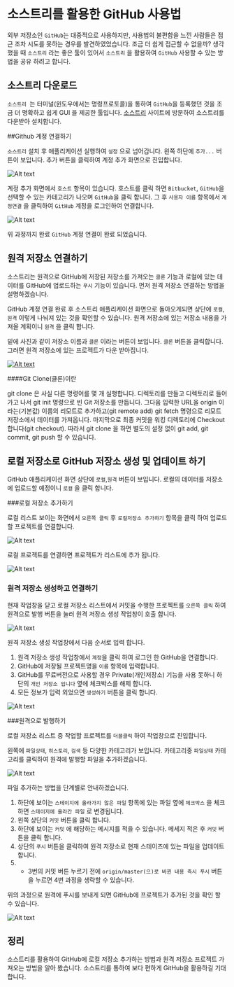 # 소스트리를 활용한 GitHub 사용법 

외부 저장소인 `GitHub`는 대중적으로 사용하지만, 사용법의 불편함을 느낀 사람들은 접근 조차 시도를 못하는 경우를 발견하였었습니다. 조금 더 쉽게 접근할 수 없을까? 생각 했을 때 `소스트리` 라는 좋은 툴이 있어서 `소스트리` 을 활용하여 `GitHub` 사용할 수 있는 방법을 공유 하려고 합니다.



## 소스트리 다운로드

`소스트리 `는 터미널(윈도우에서는 명령프로토콜)을 통하여 `GitHub`을 등록했던 것을 조금 더 명확하고 쉽게 GUI 을 제공한 툴입니다. [소스트리](https://www.sourcetreeapp.com/) 사이트에 방문하여 소스트리를 다운받아 설치합니다.



##Github 계정 연결하기

`소스트리` 설치 후 애플리케이션 실행하여 `설정` 으로 넘어갑니다. 왼쪽 하단에 `추가...` 버튼이 보입니다. 추가 버튼을 클릭하여 계정 추가 화면으로 진입합니다.  

![Alt text](https://github.com/FaithDeveloper/Study/blob/master/github/image/git001.png?raw=true)

계정 추가 화면에서 `호스트` 항목이 있습니다. 호스트를 클릭 하면 `Bitbucket`, `GitHub`을 선택할 수 있는 카테고리가 나오며  `GitHub`을 클릭 합니다. 그 후 `사용자 이름` 항목에서 `계정연결` 을 클릭하여 `GitHub` 계정을 로그인하여 연결합니다.

![Alt text](https://github.com/FaithDeveloper/Study/blob/master/github/image/git002.png?raw=true)

위 과정까지 완료 `GitHub` 계정 연결이 완료 되었습니다.

## 원격 저장소 연결하기

소스트리는 원격으로 GitHub에 저장된 저장소를 가져오는 `클론` 기능과 로컬에 있는 데이터를 GitHub에 업로드하는 `푸시` 기능이 있습니다. 먼저 원격 저장소 연결하는 방법을 설명하겠습니다. 

GitHub 계정 연결 완료 후 소스트리 애플리케이션 화면으로 돌아오게되면 상단에 `로컬`,`원격` 이렇게 나눠져 있는 것을 확인할 수 있습니다. 원격 저장소에 있는 저장소 내용을 가져올 계획이니 `원격` 을 클릭 합니다.

밑에 사진과 같이 저장소 이름과 `클론` 이라는 버튼이 보입니다. `클론` 버튼을 클릭합니다. 그러면 원격 저장소에 있는 프로젝트가 다운 받아집니다.

[![Alt text](https://github.com/FaithDeveloper/Study/blob/master/github/image/git003.png?raw=true)](https://github.com/FaithDeveloper/Study/blob/master/github/image/git003.png?raw=true)



####Git Clone(클론)이란

git clone 은 사실 다른 명령어를 몇 개 실행합니다. 디렉토리를 만들고 디렉토리로 들어가고 나서 git init 명령으로 빈 Git 저장소를 만듭니다. 그다음 입력한 URL을 origin 이라는(기본값) 이름의 리모트로 추가하고(git remote add) git fetch 명령으로 리모트 저장소에서 데이터를 가져옵니다. 마지막으로 최종 커밋을 워킹 디렉토리에 Checkout 합니다(git checkout). 따라서 git clone 을 하면 별도의 설정 없이 git add, git commit, git push 할 수 있습니다.



## 로컬 저장소로 GitHub 저장소 생성 및 업데이트 하기

GitHub 애플리케이션 화면  상단에 `로컬`,`원격` 버튼이 보입니다. 로컬의 데이터를 저장소에 업로드할 예정이니  `로컬` 을 클릭 합니다. 

###로컬 저장소 추가하기

로컬 리스트 보이는 화면에서  `오른쪽 클릭` 후 `로컬저장소 추가하기` 항목을 클릭 하여 업로드할 프로젝트를 연결합니다. 

![Alt text](https://github.com/FaithDeveloper/Study/blob/master/github/image/git004.png?raw=true)

로컬 프로젝트를 연결하면 프로젝트가 리스트에 추가 됩니다.

![Alt text](https://github.com/FaithDeveloper/Study/blob/master/github/image/git005.png?raw=true)

### 원격 저장소 생성하고 연결하기 

현재 작업창을 닫고 로컬 저장소 리스트에서 커밋을 수행한 프로젝트를 `오른쪽 클릭` 하여 원격으로 발행 버튼을 눌러 원격 저장소 생성 작업창이 호출 합니다.

![Alt text](https://github.com/FaithDeveloper/Study/blob/master/github/image/git008.png?raw=true)

원격 저장소 생성 작업창에서 다음 순서로 입력 합니다.

1. 원격 저장소 생성 작업창에서 `계정`을 클릭 하여 로그인 한 GitHub을 연결합니다.
2.  GitHub에 저장될 프로젝트명을 `이름` 항목에 입력합니다.
3. GitHub를 무료버전으로 사용할 경우 Private(개인저장소) 기능을 사용 못하니 하단의 `개인 저장소 입니다` 옆에 체크박스를 해제 합니다.
4. 모든 정보가 입력 외었으면 `생성하기` 버튼을 클릭 합니다.

![Alt text](https://github.com/FaithDeveloper/Study/blob/master/github/image/git009.png?raw=true)

###원격으로 발행하기

로컬 저장소 리스트 중 작업할 프로젝트를 `더블클릭` 하여 작업창으로 진입합니다.

왼쪽에 `파일상태`, `히스토리`, `검색` 등 다양한 카테고리가 보입니다. 카테고리중 `파일상태` 카테고리를 클릭하여 원격에 발행할 파일을 추가하겠습니다.

![Alt text](https://github.com/FaithDeveloper/Study/blob/master/github/image/git006.png?raw=true)

파일 추가하는 방법을 단계별로 안내하겠습니다.

1. 하단에 보이는 `스테이지에 올라가지 않은 파일` 항목에 있는 파일 옆에 `체크박스` 을 체크하면 `스테이지에 올라간 파일` 로 변경됩니다. 
2. 왼쪽 상단의 `커밋` 버튼을 클릭 합니다.
3. 하단에 보이는 `커밋` 에 해당하는 메시지를 적을 수 있습니다. 메세지 적은 후 `커밋` 버튼을 클릭 합니다.
4. 상단의 `푸시` 버튼을 클릭하여 원격 저장소로 현재 스테이즈에 있는 파일을 업데이트 합니다. 
5. * 3번의 커밋 버튼 누르기 전에 `origin/master(으)로 바뀐 내용 즉시 푸시` 버튼을 누르면 4번 과정을 생략할 수 있습니다.

위의 과정으로 원격에 푸시를 보내게 되면 GitHub에 프로젝트가 추가된 것을 확인 할 수 있습니다.

![Alt text](https://github.com/FaithDeveloper/Study/blob/master/github/image/git010.png?raw=true)

## 정리

소스트리를 활용하여 GitHub에 로컬 저장소 추가하는  방법과 원격 저장소 프로젝트 가져오는 방법을 알아 봤습니다. 소스트리를 통하여 보다 편하게 GitHub을 활용하길 기대합니다.







